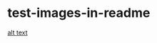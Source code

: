 # test-images-in-readme

[alt text](https://github.com/mikew1/test-images-in-readme/blob/master/0.9-3.0-5.0-6.0--0.jpg)
